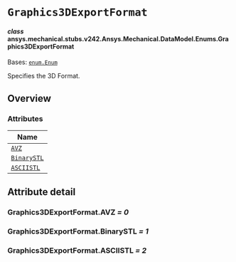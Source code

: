 # `Graphics3DExportFormat`



#### *class* ansys.mechanical.stubs.v242.Ansys.Mechanical.DataModel.Enums.Graphics3DExportFormat

Bases: [`enum.Enum`](https://docs.python.org/3/library/enum.html#enum.Enum)

Specifies the 3D Format.

<!-- !! processed by numpydoc !! -->

<a id="overview"></a>

## Overview

### Attributes

| Name |
| -------------------------------------------------- |
| [`AVZ`](#Graphics3DExportFormat.AVZ) |
| [`BinarySTL`](#Graphics3DExportFormat.BinarySTL) |
| [`ASCIISTL`](#Graphics3DExportFormat.ASCIISTL) |

<a id="attribute-detail"></a>

## Attribute detail

<a id="Graphics3DExportFormat.AVZ"></a>

### Graphics3DExportFormat.AVZ *= 0*

<a id="Graphics3DExportFormat.BinarySTL"></a>

### Graphics3DExportFormat.BinarySTL *= 1*

<a id="Graphics3DExportFormat.ASCIISTL"></a>

### Graphics3DExportFormat.ASCIISTL *= 2*


